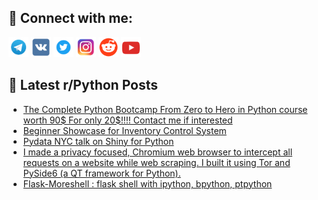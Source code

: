## 🔎 Connect with me:
[<img src="https://github.com/bullbesh/bullbesh/blob/main/images/Telegram.png" width="32" height="32" />](https://t.me/bullbesh)
[<img src="https://github.com/bullbesh/bullbesh/blob/main/images/VK.png" width="32" height="32" />](https://vk.com/bullbesh)
[<img src="https://github.com/bullbesh/bullbesh/blob/main/images/Twitter.png" width="32" height="32" />](https://twitter.com/bullbesh1)
[<img src="https://github.com/bullbesh/bullbesh/blob/main/images/Instagram.png" width="32" height="32" />](https://www.instagram.com/bullbesh)
[<img src="https://github.com/bullbesh/bullbesh/blob/main/images/Reddit.png" width="32" height="32" />](https://www.reddit.com/user/bullbesh)
[<img src="https://github.com/bullbesh/bullbesh/blob/main/images/YouTube.png" width="32" height="32" />](https://www.youtube.com/channel/UCtfjRs6uzgq5mfm8S06WTcg)

## 📕 Latest r/Python Posts
<!-- BLOG-POST-LIST:START -->
- [The Complete Python Bootcamp From Zero to Hero in Python course worth 90$ For only 20$!!!! Contact me if interested](https://www.reddit.com/r/Python/comments/11f6b4r/the_complete_python_bootcamp_from_zero_to_hero_in/)
- [Beginner Showcase for Inventory Control System](https://www.reddit.com/r/Python/comments/11f66va/beginner_showcase_for_inventory_control_system/)
- [Pydata NYC talk on Shiny for Python](https://www.reddit.com/r/Python/comments/11f5i5j/pydata_nyc_talk_on_shiny_for_python/)
- [I made a privacy focused, Chromium web browser to intercept all requests on a website while web scraping. I built it using Tor and PySide6 &lpar;a QT framework for Python&rpar;.](https://www.reddit.com/r/Python/comments/11f5b2w/i_made_a_privacy_focused_chromium_web_browser_to/)
- [Flask-Moreshell : flask shell with ipython, bpython, ptpython](https://www.reddit.com/r/Python/comments/11f4r3h/flaskmoreshell_flask_shell_with_ipython_bpython/)
<!-- BLOG-POST-LIST:END -->
